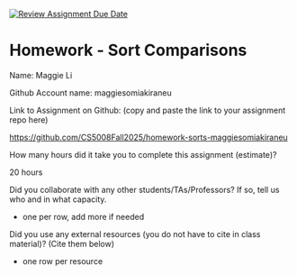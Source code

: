 [![Review Assignment Due Date](https://classroom.github.com/assets/deadline-readme-button-22041afd0340ce965d47ae6ef1cefeee28c7c493a6346c4f15d667ab976d596c.svg)](https://classroom.github.com/a/ITG1kIAV)
# Homework - Sort Comparisons

Name: Maggie Li

Github Account name: maggiesomiakiraneu

Link to Assignment on Github: (copy and paste the link to your assignment repo here)

https://github.com/CS5008Fall2025/homework-sorts-maggiesomiakiraneu

How many hours did it take you to complete this assignment (estimate)? 


20 hours


Did you collaborate with any other students/TAs/Professors? If so, tell us who and in what capacity.  
- one per row, add more if needed


Did you use any external resources (you do not have to cite in class material)? (Cite them below)  
- one row per resource

